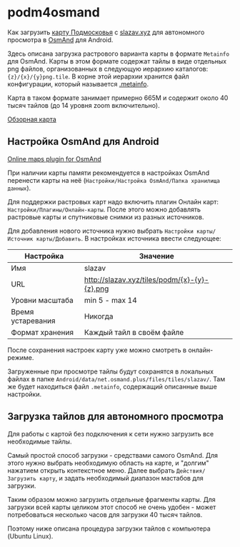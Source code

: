 # podm4osmand

Как загрузить [карту Подмосковья](http://slazav.xyz/maps/podm_txt.htm)
c [slazav.xyz](http://slazav.xyz/) для автономного просмотра
в [OsmAnd](https://osmand.net/) для Android.

Здесь описана загрузка растрового варианта карты в формате `Metainfo` для OsmAnd.
Карты в этом формате содержат тайлы в виде отдельных png файлов, организованных
в следующую иерархию каталогов: `{z}/{x}/{y}png.tile`. В корне этой иерархии
хранится файл конфигурации, который называется [.metainfo](tiles/.metainfo).

Карта в таком формате занимает примерно 665M
и содержит около 40 тысяч тайлов (до 14 уровня zoom включительно).

[Обзорная карта](http://slazav.xyz/maps/podm/all_podm.htm)

## Настройка OsmAnd для Android

[Online maps plugin for OsmAnd](https://osmand.net/features/online-maps-plugin)

При наличии карты памяти рекомендуется в настройках OsmAnd перенести
карты на неё (`Настройки/Настройка OsmAnd/Папка хранилища данных`).

Для поддержки растровых карт надо включить плагин Онлайн карт:
`Настройки/Плагины/Онлайн-карты`.
После этого можно добавлять растровые карты и спутниковые снимки из разных источников.

Для добавления нового источника нужно выбрать `Настройки карты/Источник карты/Добавить`.
В настройках источника ввести следующее:

Настройка | Значение
--- | ---
Имя | slazav
URL | http://slazav.xyz/tiles/podm/{x}-{y}-{z}.png
Уровни масштаба | min 5 - max 14
Время устаревания | Никогда
Формат хранения | Каждый тайл в своём файле

После сохранения настроек карту уже можно смотреть в онлайн-режиме.

Загруженные при просмотре тайлы будут сохранятся в локальных файлах
в папке `Android/data/net.osmand.plus/files/tiles/slazav/`.
Там же будет находиться файл `.metainfo`, содержащий описанные выше настройки.

## Загрузка тайлов для автономного просмотра

Для работы с картой без подключения к сети нужно загрузить все необходимые тайлы.

Самый простой способ загрузки - средствами самого OsmAnd.
Для этого нужно выбрать необходимую область на карте,
и "долгим" нажатием открыть контекстное меню.
Далее выбрать `Действия/Загрузить карту`,
и задать необходимый диапазон мастабов для загрузки.

Таким образом можно загрузить отдельные фрагменты карты.
Для загрузки всей карты целиком этот способ не очень удобен -
может потребоваться несколько часов для загрузки 40 тысяч тайлов.

Поэтому ниже описана процедура загрузки тайлов с компьютера (Ubuntu Linux).

